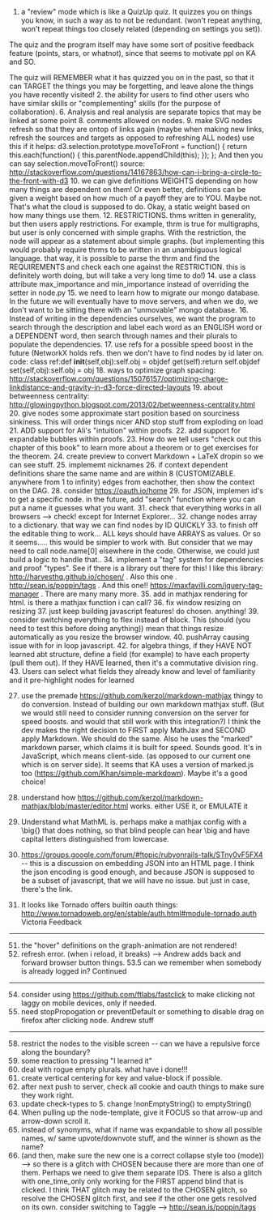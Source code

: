 1. a "review" mode which is like a QuizUp quiz.  It quizzes you on things you know, in such a way as to not be redundant. (won't repeat anything, won't repeat things too closely related (depending on settings you set)).

The quiz and the program itself may have some sort of positive feedback feature (points, stars, or whatnot), since that seems to motivate ppl on KA and SO.

The quiz will REMEMBER what it has quizzed you on in the past, so that it can TARGET the things you may be forgetting, and leave alone the things you have recently visited!
2. the ability for users to find other users who have similar skills or "complementing" skills (for the purpose of collaboration).
6. Analysis and real analysis are separate topics that may be linked at some point
8. comments allowed on nodes.
9. make SVG nodes refresh so that they are ontop of links again (maybe when making new links, refresh the sources and targets as opposed to refreshing ALL nodes)  use this if it helps: d3.selection.prototype.moveToFront = function() { return this.each(function() { this.parentNode.appendChild(this); }); }; And then you can say selection.moveToFront()
source: http://stackoverflow.com/questions/14167863/how-can-i-bring-a-circle-to-the-front-with-d3
10. we can give definitions WEIGHTS depending on how many things are dependent on them!  Or even better,  definitions can be given a weight based on how much of a payoff they are to YOU.  Maybe not.  That's what the cloud is supposed to do.  Okay, a static weight based on how many things use them.
12. RESTRICTIONS.  thms written in generality, but then users apply restrictions.  For example, thrm is true for multigraphs, but user is only concerned with simple graphs.  With the restriction, the node will appear as a statement about simple graphs. (but implementing this would probably require thrms to be written in an unambiguous logical language.  that way, it is possible to parse the thrm and find the REQUIREMENTS and check each one against the RESTRICTION.  this is definitely worth doing, but will take a very long time to do!)
14. use a class attribute max_importance and min_importance instead of overriding the setter in node.py
15. we need to learn how to migrate our mongo database.  In the future we will eventually have to move servers, and when we do, we don't want to be sitting there with an "unmovable" mongo database.
16. Instead of writing in the dependencies ourselves, we want the program to search through the description and label each word as an ENGLISH word or a DEPENDENT word, then search through names and their plurals to populate the dependencies.
17. use refs for a possible speed boost in the future (NetworkX holds refs. then we don't have to find nodes by id later on.  code: class ref:def __init__(self,obj):self.obj = objdef get(self):return self.objdef set(self,obj):self.obj = obj
18. ways to optimize graph spacing: http://stackoverflow.com/questions/15076157/optimizing-charge-linkdistance-and-gravity-in-d3-force-directed-layouts
19. about betweenness centrality: http://glowingpython.blogspot.com/2013/02/betweenness-centrality.html
20. give nodes some approximate start position based on sourciness sinkiness.  This will order things nicer AND stop stuff from exploding on load
21. ADD support for Ali's "intuition" within proofs.
22. add support for expandable bubbles within proofs.
23. How do we tell users "check out this chapter of this book" to learn more about a theorem or to get exercises for the theorem.
24. create preview to convert Markdown + LaTeX dropin so we can see stuff.
25. implememt nicknames
26. if context dependent definitions share the same name and are within 8 (CUSTOMIZABLE. anywhere from 1 to infinity) edges from eachother, then show the context on the DAG.
28. consider https://oauth.io/home
29. for JSON, implemen id's to get a specific node.  in the future, add "search" function where you can put a name it guesses what you want.
31. check that everything works in all browsers --> check!  except for Internet Explorer...
32. change nodes array to a dictionary. that way we can find nodes by ID QUICKLY
33. to finish off the editable thing to work... ALL keys should have ARRAYS as values.  Or so it seems..... this would be simpler to work with.  But consider that we may need to call node.name[0] elsewhere in the code.  Otherwise, we could just build a logic to handle that..
34. implement a "tag" system for dependencies and proof "types".  See if there is a library out there for this!  I like this library: http://harvesthq.github.io/chosen/  .  Also this one . http://sean.is/poppin/tags  .  And this one!! https://maxfavilli.com/jquery-tag-manager    .   There are many many more.
35. add in mathjax rendering for html.  is there a mathjax function i can call?
36. fix window resizing on resizing
37. just keep building javascript features!  do chosen.  anything!
39. consider switching everything to flex instead of block.  This (should (you need to test this before doing anything)) mean that things resize automatically as you resize the browser window.
40. pushArray causing issue with for in loop javascript.
42. for algebra things, if they HAVE NOT learned abt structure, define a field (for example) to have each property (pull them out).  If they HAVE learned, then it's a commutative division ring.
43. Users can select what fields they already know and level of familiarity and it pre-highlight nodes for learned

27. use the premade https://github.com/kerzol/markdown-mathjax thingy to do conversion.  Instead of building our own markdown mathjax stuff. (But we would still need to consider running conversion on the server for speed boosts.  and would that still work with this integration?)  I think the dev makes the right decision to FIRST apply MathJax and SECOND apply Markdown.  We should do the same.  Also he uses the "marked" markdown parser, which claims it is built for speed.  Sounds good.  It's in JavaScript, which means client-side. (as opposed to our current one which is on server side).  It seems that KA uses a version of marked.js too (https://github.com/Khan/simple-markdown).  Maybe it's a good choice!

44. understand how https://github.com/kerzol/markdown-mathjax/blob/master/editor.html works.  either USE it, or EMULATE it
45. Understand what MathML is.  perhaps make a mathjax config with a \big{} that does nothing, so that blind people can hear \big and have capital letters distinguished from lowercase.
46. https://groups.google.com/forum/#!topic/rubyonrails-talk/STny0vF5FX4 -- this is a discussion on embedding JSON into an HTML page.  I think the json encoding is good enough, and because JSON is supposed to be a subset of javascript, that we will have no issue.  but just in case, there's the link.
49. It looks like Tornado offers builtin oauth things: http://www.tornadoweb.org/en/stable/auth.html#module-tornado.auth
Victoria Feedback
-----------------------
51. the "hover" definitions on the graph-animation are not rendered!
53. refresh error. (when i reload, it breaks) --> Andrew adds back and forward browser button things.
53.5 can we remember when somebody is already logged in?
Continued
--------------
54. consider using https://github.com/ftlabs/fastclick to make clicking not laggy on mobile devices, only if needed.
57. need stopPropogation or preventDefault or something to disable drag on firefox after clicking node.
Andrew stuff
------------------
58. restrict the nodes to the visible screen -- can we have a repulsive force along the boundary?
59. some reaction to pressing "I learned it"
60. deal with rogue empty plurals.  what have i done!!!
61. create vertical centering for key and value-block if possible.
62. after next push to server, check all cookie and oauth things to make sure they work right.
63. update check-types to 5.  change !nonEmptyString() to emptyString()
64. When pulling up the node-template, give it FOCUS so that arrow-up and arrow-down scroll it.
65. instead of synonyms, what if name was expandable to show all possible names, w/ same upvote/downvote stuff, and the winner is shown as the name?
66. (and then, make sure the new one is a correct collapse style too (mode)) --> so there is a glitch with CHOSEN because there are more than one of them.  Perhaps we need to give them separate IDS.  There is also a glitch with one_time_only only working for the FIRST append blind that is clicked.  I think THAT glitch may be related to the CHOSEN glitch, so resolve the CHOSEN glitch first, and see if the other one gets resolved on its own.
consider switching to Taggle --> http://sean.is/poppin/tags

